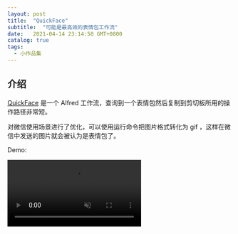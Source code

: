 ```yaml
---
layout: post
title:  "QuickFace"
subtitle:  "可能是最高效的表情包工作流"
date:   2021-04-14 23:14:50 GMT+0800
catalog: true
tags:
  - 小作品集
---
```


## 介绍

[QuickFace](https://github.com/guxi11/alfred-face-workflow) 是一个 Alfred 工作流，查询到一个表情包然后复制到剪切板所用的操作路径非常短。

对微信使用场景进行了优化，可以使用运行命令把图片格式转化为 gif ，这样在微信中发送的图片就会被认为是表情包了。

Demo:

<div class="center-container">
  <video controls autoPlay loop muted>
    <source src="/assets/images/posts/quick-face/quick-face.mp4" type="video/mp4"/>
  </video>
</div>
